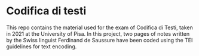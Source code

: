 # Codifica di testi

This repo contains the material used for the exam of Codifica di Testi, taken in 2021 at the University of Pisa.
In this project, two pages of notes written by the Swiss linguist Ferdinand de Saussure have been coded using the TEI guidelines for text encoding.
